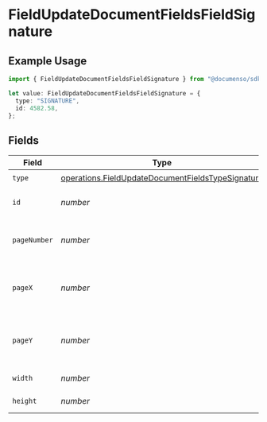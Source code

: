 # FieldUpdateDocumentFieldsFieldSignature

## Example Usage

```typescript
import { FieldUpdateDocumentFieldsFieldSignature } from "@documenso/sdk-typescript/models/operations";

let value: FieldUpdateDocumentFieldsFieldSignature = {
  type: "SIGNATURE",
  id: 4582.58,
};
```

## Fields

| Field                                                                                                                  | Type                                                                                                                   | Required                                                                                                               | Description                                                                                                            |
| ---------------------------------------------------------------------------------------------------------------------- | ---------------------------------------------------------------------------------------------------------------------- | ---------------------------------------------------------------------------------------------------------------------- | ---------------------------------------------------------------------------------------------------------------------- |
| `type`                                                                                                                 | [operations.FieldUpdateDocumentFieldsTypeSignature](../../models/operations/fieldupdatedocumentfieldstypesignature.md) | :heavy_check_mark:                                                                                                     | N/A                                                                                                                    |
| `id`                                                                                                                   | *number*                                                                                                               | :heavy_check_mark:                                                                                                     | The ID of the field to update.                                                                                         |
| `pageNumber`                                                                                                           | *number*                                                                                                               | :heavy_minus_sign:                                                                                                     | The page number the field will be on.                                                                                  |
| `pageX`                                                                                                                | *number*                                                                                                               | :heavy_minus_sign:                                                                                                     | The X coordinate of where the field will be placed.                                                                    |
| `pageY`                                                                                                                | *number*                                                                                                               | :heavy_minus_sign:                                                                                                     | The Y coordinate of where the field will be placed.                                                                    |
| `width`                                                                                                                | *number*                                                                                                               | :heavy_minus_sign:                                                                                                     | The width of the field.                                                                                                |
| `height`                                                                                                               | *number*                                                                                                               | :heavy_minus_sign:                                                                                                     | The height of the field.                                                                                               |